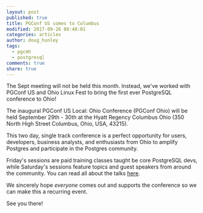 ```yaml
---
layout: post
published: true
title: PGConf US comes to Columbus
modified: 2017-09-26 08:48:01
categories: articles
author: doug_hunley
tags:
  - pgcmh
  - postgresql
comments: true
share: true
---
```


The Sept meeting will not be held this month. Instead, we've worked with PGConf US and Ohio Linux Fest to bring the first ever PostgreSQL conference to Ohio!

The inaugural PGConf US Local: Ohio Conference (PGConf Ohio) will be held September 29th - 30th at the Hyatt Regency Columbus Ohio (350 North High Street Columbus, Ohio, USA, 43215). 

 This two day, single track conference is a perfect opportunity for users, developers, business analysts, and enthusiasts from Ohio to amplify Postgres and participate in the Postgres community.

Friday's sessions are paid training classes taught be core PostgreSQL devs, while Saturday's sessions feature topics and guest speakers from around the community. You can read all about the talks [here](https://pgconf.us/conferences/Ohio2017/schedule/events).

We sincerely hope *everyone* comes out and supports the conference so we can make this a recurring event.

See you there!

